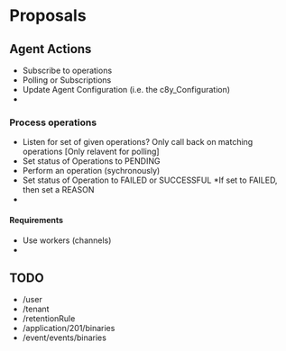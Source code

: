 # Proposals

## Agent Actions

* Subscribe to operations
* Polling or Subscriptions
* Update Agent Configuration (i.e. the c8y_Configuration)
* 

### Process operations

* Listen for set of given operations? Only call back on matching operations [Only relavent for polling]
* Set status of Operations to PENDING
* Perform an operation (sychronously)
* Set status of Operation to FAILED or SUCCESSFUL *If set to FAILED, then set a REASON
* 

#### Requirements

* Use workers (channels)
* 

## TODO

* /user
* /tenant
* /retentionRule
* /application/201/binaries
* /event/events/binaries
